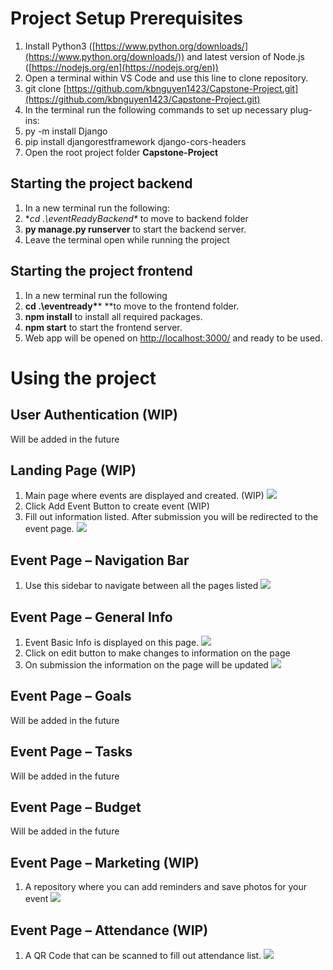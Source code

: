 # Project Setup Prerequisites

1. Install Python3 ([https://www.python.org/downloads/](https://www.python.org/downloads/)) and latest version of Node.js ([https://nodejs.org/en](https://nodejs.org/en))
2. Open a terminal within VS Code and use this line to clone repository.
  1. git clone [https://github.com/kbnguyen1423/Capstone-Project.git](https://github.com/kbnguyen1423/Capstone-Project.git)
3. In the terminal run the following commands to set up necessary plug-ins:
  1. py -m install Django
  2. pip install djangorestframework django-cors-headers
4. Open the root project folder **Capstone-Project**

## Starting the project backend

1. In a new terminal run the following:
  1. **cd .\eventReadyBackend\**  to move to backend folder
  2. **py manage.py runserver** to start the backend server.
2. Leave the terminal open while running the project

## Starting the project frontend

1. In a new terminal run the following
  1. **cd .\eventready\****  **to move to the frontend folder.
  2. **npm install** to install all required packages.
  3. **npm start** to start the frontend server.
2. Web app will be opened on [http://localhost:3000/](http://localhost:3000/) and ready to be used.

# Using the project

## User Authentication (WIP)

Will be added in the future

## Landing Page (WIP)

1. Main page where events are displayed and created. (WIP) ![](RackMultipart20240204-1-vt3rwc_html_70e47a4e89bc8d83.png)
2. Click Add Event Button to create event (WIP)
  1. Fill out information listed. After submission you will be redirected to the event page. ![](RackMultipart20240204-1-vt3rwc_html_c8b65bdba16e2fbd.png)

## Event Page – Navigation Bar

1. Use this sidebar to navigate between all the pages listed ![](RackMultipart20240204-1-vt3rwc_html_fb7f990d9175423f.png)

## Event Page – General Info

1. Event Basic Info is displayed on this page. ![](RackMultipart20240204-1-vt3rwc_html_cfef98a50c7dd859.png)
2. Click on edit button to make changes to information on the page
  1. On submission the information on the page will be updated ![](RackMultipart20240204-1-vt3rwc_html_808f545af6c9494.png)

## Event Page – Goals

Will be added in the future

## Event Page – Tasks

Will be added in the future

## Event Page – Budget

Will be added in the future

## Event Page – Marketing (WIP)

1. A repository where you can add reminders and save photos for your event ![](RackMultipart20240204-1-vt3rwc_html_33aa1014ad6a9c81.png)

## Event Page – Attendance (WIP)

1. A QR Code that can be scanned to fill out attendance list. ![](RackMultipart20240204-1-vt3rwc_html_cbc4967733bc52ac.png)
